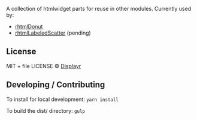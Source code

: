 A collection of htmlwidget parts for reuse in other modules. Currently used by:

* [rhtmlDonut](https://github.com/Displayr/rhtmlDonut)
* [rhtmlLabeledScatter](https://github.com/Displayr/rhtmlLabeledScatter) (pending)

License
-------
MIT + file LICENSE © [Displayr](https://www.displayr.com)

Developing / Contributing
------

To install for local development: `yarn install`

To build the dist/ directory: `gulp`